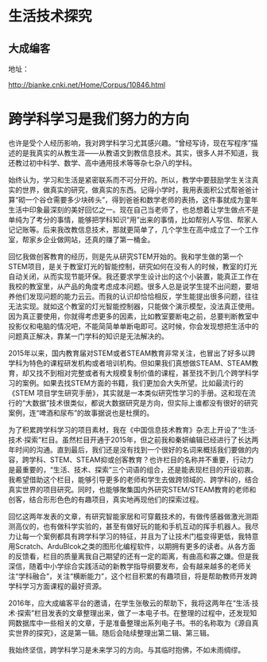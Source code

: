 # 生活技术探究

## 

 
## 大成编客

地址：

http://bianke.cnki.net/Home/Corpus/10846.html

# 跨学科学习是我们努力的方向

也许是受个人经历影响，我对跨学科学习尤其感兴趣。“曾经写诗，现在写程序”描述的是我真实的从教生涯——从教语文到教信息技术。其实，很多人并不知道，我还教过初中科学、数学、高中通用技术等等杂七杂八的学科。

始终认为，学习和生活是紧密联系而不可分开的。所以，教学中要鼓励学生关注真实的世界，做真实的研究，做真实的东西。记得小学时，我用表面积公式帮爸爸计算“砌一个谷仓需要多少块砖头”，得到爸爸和数学老师的表扬，这件事就成为童年生活中印象最深刻的美好回忆之一。现在自己当老师了，也总想着让学生做点不是单纯为了考分的事情，能够把学科知识“用”出来的事情，比如帮别人写信、帮家人记记账等。后来我改教信息技术，那就更简单了，几个学生在高中成立了一个工作室，帮家乡企业做网站，还真的赚了第一桶金。

回忆我做创客教育的经历，则是先从研究STEM开始的。我和学生做的第一个STEM项目，是关于教室灯光的智能控制，研究如何在没有人的时候，教室的灯光自动关闭，从而实现节能环保。我还要求学生设计出的这个小装置，能真正工作在我校的教室里，从产品的角度考虑成本问题。很多人总是说学生提不出问题，要培养他们发现问题的能力云云。而我的认识却恰恰相反，学生能提出很多问题，往往无法实现。就如这个教室的灯光智能控制器，只能做个演示模型，没法真正使用。因为真正要使用，你就得考虑更多的因素，比如教室要断电之前，总要判断教室中投影仪和电脑的情况吧，不能简简单单断电即可。这时候，你会发现想把生活中的问题真正解决，靠某一门学科的知识是无法解决的。

2015年以来，国内教育届对STEM或者STEAM教育非常关注，也冒出了好多以跨学科为特色的课程研发机构或者培训机构。但如果我们真想做STEAM、STEAM教育，却又找不到相对完整或者有大规模复制价值的课程，甚至找不到几个跨学科学习的案例。如果去找STEM方面的书籍，我们更加会大失所望。比如最流行的《STEM 项目学生研究手册》，其实就是一本类似研究性学习的手册。这和现在流行的“大数据”技术很类似，都说大数据研究是方向，但实际上谁都没有很好的研究案例，连“啤酒和尿布”的故事据说也是杜撰的。

为了积累跨学科学习的项目素材，我在《中国信息技术教育》杂志上开设了“生活·技术·探索”栏目。虽然栏目开通于2015年，但之前我和秦妍编辑已经进行了长达两年时间的沟通。直到最后，我们还是没有找到一个很好的名词来概括我们要做的内容，跨学科、STEM、STEAM抑或创客教育？也许栏目的名称并不重要，行动力是最重要的，“生活、技术、探索”三个词语的组合，还是能表现栏目的开设初衷。我希望借助这个栏目，能够引导更多的老师和学生去做跨领域的、跨学科的，结合真实世界的项目研究。同时，也能够聚集国内外研究STEM/STEAM教育的老师和创客，结合形形色色的有趣项目，真实地再现他们的探索过程。

回忆这两年发表的文章，有研究智能家居和可穿戴技术的，有做传感器做激光测距测高仪的，也有做科学实验的，甚至有做好玩的能和手机互动的挥手机器人。我尽力让每一个案例都具有跨学科学习的特征，并且为了让技术门槛变得更低，我特意用Scratch、ArduBlcok之类的图形化编程软件，以期拥有更多的读者。从各方面的反馈看，栏目的质量离我自己期望的还有一定的距离，有曲高和寡之嫌。但是我深信，随着中小学综合实践活动的新教学指导纲要发布，会有越来越多的老师关注“学科融合”，关注“横断能力”，这个栏目积累的有趣项目，将是帮助教师开发跨学科学习方面课程的最好资源。

2016年，应大成编客平台的邀请，在学生张敬云的帮助下，我将这两年在“生活·技术·探索”栏目发表的文章整理出来，做了一本电子书。在整理的过程中，还发现知网数据库中一些相关的文章，于是准备整理出系列电子书。书的名称取为《源自真实世界的探究》，这是第一辑。随后会陆续整理出第二辑、第三辑。

我始终坚信，跨学科学习是未来学习的方向。与其临时抱佛，不如未雨绸缪。